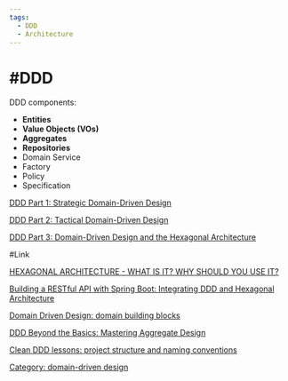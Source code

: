 ```yaml
---
tags:
  - DDD
  - Architecture
---
```


# #DDD

DDD components:
- **Entities**
- **Value Objects (VOs)**
- **Aggregates**
- **Repositories**
- Domain Service
- Factory
- Policy
- Specification



[DDD Part 1: Strategic Domain-Driven Design](https://vaadin.com/blog/ddd-part-1-strategic-domain-driven-design)

[DDD Part 2: Tactical Domain-Driven Design](https://vaadin.com/blog/ddd-part-2-tactical-domain-driven-design)

[DDD Part 3: Domain-Driven Design and the Hexagonal Architecture](https://vaadin.com/blog/ddd-part-3-domain-driven-design-and-the-hexagonal-architecture)



#Link 

[HEXAGONAL ARCHITECTURE - WHAT IS IT? WHY SHOULD YOU USE IT?](https://www.happycoders.eu/software-craftsmanship/hexagonal-architecture/)

[Building a RESTful API with Spring Boot: Integrating DDD and Hexagonal Architecture](https://medium.com/@juannegrin/building-a-restful-api-with-spring-boot-integrating-ddd-and-hexagonal-architecture-df50fe24a1ff)

[Domain Driven Design: domain building blocks](https://concisesoftware.com/blog/domain-driven-design-domain-building-blocks/)

[DDD Beyond the Basics: Mastering Aggregate Design](https://medium.com/ssense-tech/ddd-beyond-the-basics-mastering-aggregate-design-26591e218c8c)


[Clean DDD lessons: project structure and naming conventions](https://medium.com/unil-ci-software-engineering/clean-ddd-lessons-project-structure-and-naming-conventions-00d0b9c57610)

[Category: domain-driven design](https://www.jamesmichaelhickey.com/category/domain-driven-design/)

